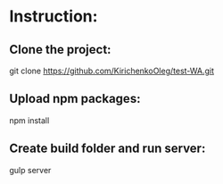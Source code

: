 # Instruction:

## Clone the project:

git clone https://github.com/KirichenkoOleg/test-WA.git

## Upload npm packages:

npm install

## Create build folder and run server:

gulp server
